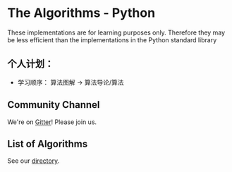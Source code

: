# The Algorithms - Python
These implementations are for learning purposes only. Therefore they may be less efficient than the implementations in the Python standard library

## 个人计划：
* 学习顺序： 算法图解 -> 算法导论/算法


## Community Channel

We're on [Gitter](https://gitter.im/TheAlgorithms)!  Please join us.

## List of Algorithms

See our [directory](DIRECTORY.md).

